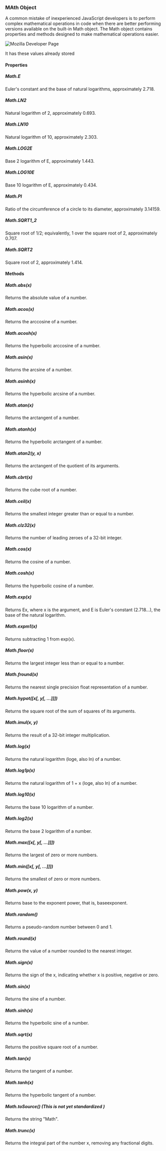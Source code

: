 ### MAth Object

A common mistake of inexperienced JavaScript developers is to perform complex mathematical operations in code when there are better performing versions available on the built-in Math object. The Math object contains properties and methods designed to make mathematical operations easier.

![Mozilla Developer Page](https://developer.mozilla.org/en/docs/Web/JavaScript/Reference/Global_Objects/Math)

It has these values already stored

#### Properties
##### Math.E
  Euler's constant and the base of natural logarithms, approximately 2.718.
##### Math.LN2
  Natural logarithm of 2, approximately 0.693.
##### Math.LN10
  Natural logarithm of 10, approximately 2.303.
##### Math.LOG2E
  Base 2 logarithm of E, approximately 1.443.
##### Math.LOG10E
  Base 10 logarithm of E, approximately 0.434.
##### Math.PI
  Ratio of the circumference of a circle to its diameter, approximately 3.14159.
##### Math.SQRT1_2
  Square root of 1/2; equivalently, 1 over the square root of 2, approximately 0.707.
##### Math.SQRT2
  Square root of 2, approximately 1.414.

#### Methods

##### Math.abs(x)
  Returns the absolute value of a number.
##### Math.acos(x)
  Returns the arccosine of a number.
##### Math.acosh(x)
  Returns the hyperbolic arccosine of a number.
##### Math.asin(x)
  Returns the arcsine of a number.
##### Math.asinh(x)
  Returns the hyperbolic arcsine of a number.
##### Math.atan(x)
  Returns the arctangent of a number.
##### Math.atanh(x)
  Returns the hyperbolic arctangent of a number.
##### Math.atan2(y, x)
  Returns the arctangent of the quotient of its arguments.
##### Math.cbrt(x)
  Returns the cube root of a number.
##### Math.ceil(x)
  Returns the smallest integer greater than or equal to a number.
##### Math.clz32(x)
  Returns the number of leading zeroes of a 32-bit integer.
##### Math.cos(x)
  Returns the cosine of a number.
##### Math.cosh(x)
  Returns the hyperbolic cosine of a number.
##### Math.exp(x)
  Returns Ex, where x is the argument, and E is Euler's constant (2.718…), the base of the natural logarithm.
##### Math.expm1(x)
  Returns subtracting 1 from exp(x).
##### Math.floor(x)
  Returns the largest integer less than or equal to a number.
##### Math.fround(x)
  Returns the nearest single precision float representation of a number.
##### Math.hypot([x[, y[, …]]])
  Returns the square root of the sum of squares of its arguments.
##### Math.imul(x, y)
  Returns the result of a 32-bit integer multiplication.
##### Math.log(x)
  Returns the natural logarithm (loge, also ln) of a number.
##### Math.log1p(x)
  Returns the natural logarithm of 1 + x (loge, also ln) of a number.
##### Math.log10(x)
  Returns the base 10 logarithm of a number.
##### Math.log2(x)
  Returns the base 2 logarithm of a number.
##### Math.max([x[, y[, …]]])
  Returns the largest of zero or more numbers.
##### Math.min([x[, y[, …]]])
  Returns the smallest of zero or more numbers.
##### Math.pow(x, y)
  Returns base to the exponent power, that is, baseexponent.
##### Math.random()
  Returns a pseudo-random number between 0 and 1.
##### Math.round(x)
  Returns the value of a number rounded to the nearest integer.
##### Math.sign(x)
  Returns the sign of the x, indicating whether x is positive, negative or zero.
##### Math.sin(x)
  Returns the sine of a number.
##### Math.sinh(x)
  Returns the hyperbolic sine of a number.
##### Math.sqrt(x)
  Returns the positive square root of a number.
##### Math.tan(x)
  Returns the tangent of a number.
##### Math.tanh(x)
  Returns the hyperbolic tangent of a number.
##### Math.toSource()  (This is not yet standardized )
  Returns the string "Math".
##### Math.trunc(x)
  Returns the integral part of the number x, removing any fractional digits.
